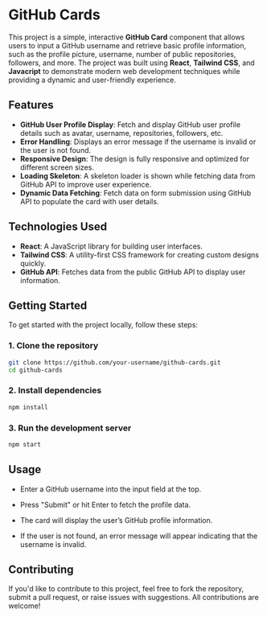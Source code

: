 # GitHub Cards

This project is a simple, interactive **GitHub Card** component that allows users to input a GitHub username and retrieve basic profile information, such as the profile picture, username, number of public repositories, followers, and more. The project was built using **React**, **Tailwind CSS**, and **Javacript** to demonstrate modern web development techniques while providing a dynamic and user-friendly experience.

## Features

- **GitHub User Profile Display**: Fetch and display GitHub user profile details such as avatar, username, repositories, followers, etc.
- **Error Handling**: Displays an error message if the username is invalid or the user is not found.
- **Responsive Design**: The design is fully responsive and optimized for different screen sizes.
- **Loading Skeleton**: A skeleton loader is shown while fetching data from GitHub API to improve user experience.
- **Dynamic Data Fetching**: Fetch data on form submission using GitHub API to populate the card with user details.

## Technologies Used

- **React**: A JavaScript library for building user interfaces.
- **Tailwind CSS**: A utility-first CSS framework for creating custom designs quickly.
- **GitHub API**: Fetches data from the public GitHub API to display user information.

## Getting Started

To get started with the project locally, follow these steps:

### 1. Clone the repository

```bash
git clone https://github.com/your-username/github-cards.git
cd github-cards
```
### 2. Install dependencies

```bash
npm install
```
### 3. Run the development server

```bash
npm start
```
## Usage
- Enter a GitHub username into the input field at the top.

- Press "Submit" or hit Enter to fetch the profile data.

- The card will display the user’s GitHub profile information.

- If the user is not found, an error message will appear indicating that the username is invalid.

## Contributing
If you'd like to contribute to this project, feel free to fork the repository, submit a pull request, or raise issues with suggestions. All contributions are welcome!
